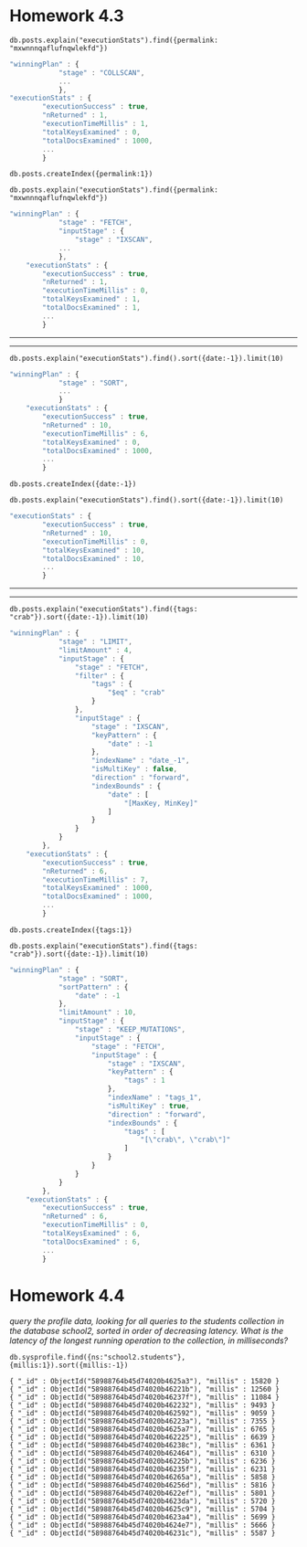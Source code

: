 # Homework 4.3

`db.posts.explain("executionStats").find({permalink: "mxwnnnqaflufnqwlekfd"})`

```javascript
"winningPlan" : {
			"stage" : "COLLSCAN",
			...
			},
"executionStats" : {
		"executionSuccess" : true,
		"nReturned" : 1,
		"executionTimeMillis" : 1,
		"totalKeysExamined" : 0,
		"totalDocsExamined" : 1000,
		...
		}
```

`db.posts.createIndex({permalink:1})`

`db.posts.explain("executionStats").find({permalink: "mxwnnnqaflufnqwlekfd"})`

```javascript
"winningPlan" : {
			"stage" : "FETCH",
			"inputStage" : {
				"stage" : "IXSCAN",
			...
			},
	"executionStats" : {
		"executionSuccess" : true,
		"nReturned" : 1,
		"executionTimeMillis" : 0,
		"totalKeysExamined" : 1,
		"totalDocsExamined" : 1,
		...
		}
```
----------------------------------------------------------------------------------------
----------------------------------------------------------------------------------------

`db.posts.explain("executionStats").find().sort({date:-1}).limit(10)`

```javascript
"winningPlan" : {
			"stage" : "SORT",
			...
			}
	"executionStats" : {
		"executionSuccess" : true,
		"nReturned" : 10,
		"executionTimeMillis" : 6,
		"totalKeysExamined" : 0,
		"totalDocsExamined" : 1000,
		...
		}
```

`db.posts.createIndex({date:-1})`

`db.posts.explain("executionStats").find().sort({date:-1}).limit(10)`

```javascript
"executionStats" : {
		"executionSuccess" : true,
		"nReturned" : 10,
		"executionTimeMillis" : 0,
		"totalKeysExamined" : 10,
		"totalDocsExamined" : 10,
		...
		}
```

----------------------------------------------------------------------------------------
----------------------------------------------------------------------------------------

`db.posts.explain("executionStats").find({tags: "crab"}).sort({date:-1}).limit(10)`

```javascript
"winningPlan" : {
			"stage" : "LIMIT",
			"limitAmount" : 4,
			"inputStage" : {
				"stage" : "FETCH",
				"filter" : {
					"tags" : {
						"$eq" : "crab"
					}
				},
				"inputStage" : {
					"stage" : "IXSCAN",
					"keyPattern" : {
						"date" : -1
					},
					"indexName" : "date_-1",
					"isMultiKey" : false,
					"direction" : "forward",
					"indexBounds" : {
						"date" : [
							"[MaxKey, MinKey]"
						]
					}
				}
			}
		},
	"executionStats" : {
		"executionSuccess" : true,
		"nReturned" : 6,
		"executionTimeMillis" : 7,
		"totalKeysExamined" : 1000,
		"totalDocsExamined" : 1000,
		...
		}
```

`db.posts.createIndex({tags:1})`

`db.posts.explain("executionStats").find({tags: "crab"}).sort({date:-1}).limit(10)`

```javascript
"winningPlan" : {
			"stage" : "SORT",
			"sortPattern" : {
				"date" : -1
			},
			"limitAmount" : 10,
			"inputStage" : {
				"stage" : "KEEP_MUTATIONS",
				"inputStage" : {
					"stage" : "FETCH",
					"inputStage" : {
						"stage" : "IXSCAN",
						"keyPattern" : {
							"tags" : 1
						},
						"indexName" : "tags_1",
						"isMultiKey" : true,
						"direction" : "forward",
						"indexBounds" : {
							"tags" : [
								"[\"crab\", \"crab\"]"
							]
						}
					}
				}
			}
		},
	"executionStats" : {
		"executionSuccess" : true,
		"nReturned" : 6,
		"executionTimeMillis" : 0,
		"totalKeysExamined" : 6,
		"totalDocsExamined" : 6,
		...
		}
```

# Homework 4.4
_query the profile data, looking for all queries to the students collection in the database school2, sorted in order of decreasing latency. What is the latency of the longest running operation to the collection, in milliseconds?_

`db.sysprofile.find({ns:"school2.students"}, {millis:1}).sort({millis:-1})`

```
{ "_id" : ObjectId("58988764b45d74020b4625a3"), "millis" : 15820 }
{ "_id" : ObjectId("58988764b45d74020b46221b"), "millis" : 12560 }
{ "_id" : ObjectId("58988764b45d74020b46237f"), "millis" : 11084 }
{ "_id" : ObjectId("58988764b45d74020b462232"), "millis" : 9493 }
{ "_id" : ObjectId("58988764b45d74020b462592"), "millis" : 9059 }
{ "_id" : ObjectId("58988764b45d74020b46223a"), "millis" : 7355 }
{ "_id" : ObjectId("58988764b45d74020b4625a7"), "millis" : 6765 }
{ "_id" : ObjectId("58988764b45d74020b462225"), "millis" : 6639 }
{ "_id" : ObjectId("58988764b45d74020b46238c"), "millis" : 6361 }
{ "_id" : ObjectId("58988764b45d74020b462464"), "millis" : 6310 }
{ "_id" : ObjectId("58988764b45d74020b46225b"), "millis" : 6236 }
{ "_id" : ObjectId("58988764b45d74020b46235f"), "millis" : 6231 }
{ "_id" : ObjectId("58988764b45d74020b46265a"), "millis" : 5858 }
{ "_id" : ObjectId("58988764b45d74020b46256d"), "millis" : 5816 }
{ "_id" : ObjectId("58988764b45d74020b4622ef"), "millis" : 5801 }
{ "_id" : ObjectId("58988764b45d74020b4623da"), "millis" : 5720 }
{ "_id" : ObjectId("58988764b45d74020b4625c9"), "millis" : 5704 }
{ "_id" : ObjectId("58988764b45d74020b4623a4"), "millis" : 5699 }
{ "_id" : ObjectId("58988764b45d74020b4624e7"), "millis" : 5666 }
{ "_id" : ObjectId("58988764b45d74020b46231c"), "millis" : 5587 }
```


